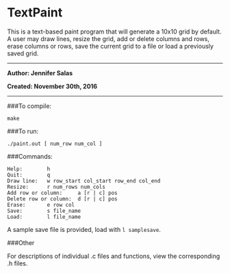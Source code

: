 # TextPaint

This is a text-based paint program that will generate a 10x10 grid by default. A user may draw lines, resize the grid, add or delete columns and rows, erase columns or rows, save the current grid to a file or load a previously saved grid.
___
**Author: Jennifer Salas**

**Created: November 30th, 2016**
___

###To compile:
```
make
```

###To run:
```
./paint.out [ num_row num_col ]
```

###Commands:
```
Help:        h
Quit:        q
Draw line:   w row_start col_start row_end col_end
Resize:      r num_rows num_cols
Add row or column:     a [r | c] pos
Delete row or column:  d [r | c] pos
Erase:       e row col
Save:        s file_name
Load:        l file_name
```

A sample save file is provided, load with ` l samplesave `.

###Other

For descriptions of individual .c files and functions, view the corresponding .h files.

